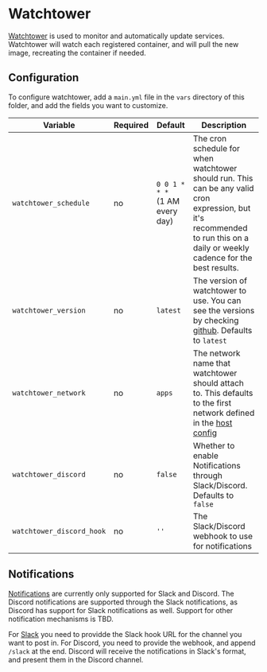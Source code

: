 # Watchtower

[Watchtower](https://containrrr.dev/watchtower/) is used to monitor and automatically update services. 
Watchtower will watch each registered container, and will pull the new image, recreating the container if needed.

## Configuration

To configure watchtower, add a `main.yml` file in the `vars` directory of this folder, and add the fields you want to customize. 

| Variable | Required | Default | Description |
|----------|----------|---------|-------------|
| `watchtower_schedule` | no | `0 0 1 * * *`<br>(1 AM every day) | The cron schedule for when watchtower should run. This can be any valid cron expression, but it's recommended to run this on a daily or weekly cadence for the best results. |
| `watchtower_version` | no | `latest` | The version of watchtower to use. You can see the versions by checking [github](https://github.com/containrrr/watchtower/releases). Defaults to `latest` |
| `watchtower_network` | no | `apps` | The network name that watchtower should attach to. This defaults to the first network defined in the [host config](../host_vars.md) |
| `watchtower_discord` | no | `false` | Whether to enable Notifications through Slack/Discord. Defaults to `false` |
| `watchtower_discord_hook` | no | `''` | The Slack/Discord webhook to use for notifications |

## Notifications

[Notifications](https://containrrr.dev/watchtower/notifications/) are currently only supported for Slack and Discord. The Discord notifications are supported through the Slack notifications, as Discord has support for Slack notifications as well. Support for other notification mechanisms is TBD.

For [Slack](https://containrrr.dev/watchtower/notifications/#slack) you need to providde the Slack hook URL for the channel you want to post in. For Discord, you need to provide the webhook, and append `/slack` at the end. Discord will receive the notifications in Slack's format, and present them in the Discord channel. 

